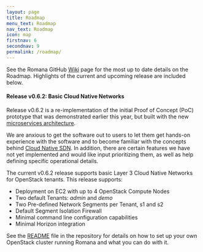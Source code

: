 ```yaml
---
layout: page
title: Roadmap
menu_text: Roadmap
nav_text: Roadmap
icon: map
firstnav: 6
secondnav: 9
permalink: /roadmap/
---
```


See the Romana GitHub [Wiki](https://github.com/romana/romana/wiki/Roadmap) page for the most up to date details on the Roadmap. Highlights of the current and upcoming release are included below.

#### Release v0.6.2: Basic Cloud Native Networks

Release v0.6.2 is a re-implementation of the initial Proof of Concept (PoC) prototype that was demonstrated earlier this year, but built with the new [microservices architecture](/how/romana_arch/).

We are anxious to get the software out to users to let them get hands-on experience with the software and to become familiar with the concepts behind [Cloud Native SDN](/cloud/cloud_native_sdn). In addition, there are certain features we have not yet implemented and would like input prioritizing them, as well as help defining specific operational details.

The current v0.6.2 release supports basic Layer 3 Cloud Native Networks for OpenStack tenants. This release supports:

- Deployment on EC2 with up to 4 OpenStack Compute Nodes
- Two default Tenants: *admin* and *demo*
- Two Pre-defined Network Segments per Tenant, s1 and s2
- Default Segment Isolation Firewall
- Minimal command line configuration capabilities
- Minimal Horizon integration

See the [README](https://github.com/romana/romana/) file in the repository for details on how to set up your own OpenStack cluster running Romana and what you can do with it. 
